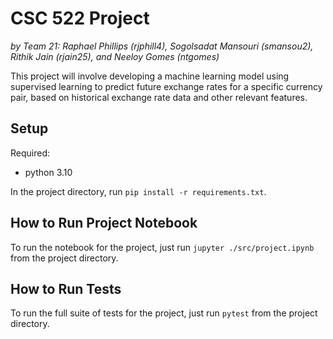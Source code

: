 # CSC 522 Project 
_by Team 21: Raphael Phillips (rjphill4), Sogolsadat Mansouri (smansou2), Rithik Jain (rjain25), and Neeloy Gomes (ntgomes)_

This project will involve developing a machine learning model using supervised learning to predict future exchange rates for a specific currency pair, based on historical exchange rate data and other relevant features.

## Setup
Required:
* python 3.10

In the project directory, run `pip install -r requirements.txt`.

## How to Run Project Notebook
To run the notebook for the project, just run `jupyter ./src/project.ipynb` from the project directory.

## How to Run Tests
To run the full suite of tests for the project, just run `pytest` from the project directory.